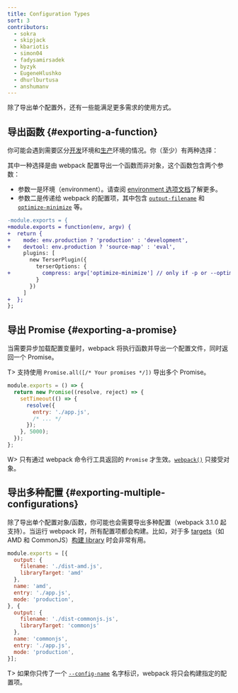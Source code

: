 ```yaml
---
title: Configuration Types
sort: 3
contributors:
  - sokra
  - skipjack
  - kbariotis
  - simon04
  - fadysamirsadek
  - byzyk
  - EugeneHlushko
  - dhurlburtusa
  - anshumanv
---
```


除了导出单个配置外，还有一些能满足更多需求的使用方式。


## 导出函数 {#exporting-a-function}

你可能会遇到需要区分[开发](/guides/development)环境和[生产](/guides/production)环境的情况。你（至少）有两种选择：

其中一种选择是由 webpack 配置导出一个函数而非对象，这个函数包含两个参数：

- 参数一是环境（environment）。请查阅 [environment 选项文档](/api/cli/#environment-options)了解更多。
- 参数二是传递给 webpack 的配置项，其中包含 [`output-filename`](/api/cli/#output-options) 和 [`optimize-minimize`](/api/cli/#optimize-options) 等。

```diff
-module.exports = {
+module.exports = function(env, argv) {
+  return {
+    mode: env.production ? 'production' : 'development',
+    devtool: env.production ? 'source-map' : 'eval',
     plugins: [
       new TerserPlugin({
         terserOptions: {
+          compress: argv['optimize-minimize'] // only if -p or --optimize-minimize were passed
         }
       })
     ]
+  };
};
```


## 导出 Promise {#exporting-a-promise}

当需要异步加载配置变量时，webpack 将执行函数并导出一个配置文件，同时返回一个 Promise。

T> 支持使用 `Promise.all([/* Your promises */])` 导出多个 Promise。

```js
module.exports = () => {
  return new Promise((resolve, reject) => {
    setTimeout(() => {
      resolve({
        entry: './app.js',
        /* ... */
      });
    }, 5000);
  });
};
```

W> 只有通过 webpack 命令行工具返回的 `Promise` 才生效。[`webpack()`](/api/node/#webpack) 只接受对象。


## 导出多种配置 {#exporting-multiple-configurations}

除了导出单个配置对象/函数，你可能也会需要导出多种配置（webpack 3.1.0 起支持）。当运行 webpack 时，所有配置项都会构建。比如，对于多 [targets](/configuration/output/#outputlibrarytarget)（如 AMD 和 CommonJS）[构建 library](/guides/author-libraries) 时会非常有用。

```js
module.exports = [{
  output: {
    filename: './dist-amd.js',
    libraryTarget: 'amd'
  },
  name: 'amd',
  entry: './app.js',
  mode: 'production',
}, {
  output: {
    filename: './dist-commonjs.js',
    libraryTarget: 'commonjs'
  },
  name: 'commonjs',
  entry: './app.js',
  mode: 'production',
}];
```

T> 如果你只传了一个 [`--config-name`](/api/cli/#configuration-options) 名字标识，webpack 将只会构建指定的配置项。
